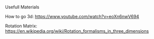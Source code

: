 
Usefull Materials

How to go 3d:
https://www.youtube.com/watch?v=eoXn6nwV694

Rotation Matrix:
https://en.wikipedia.org/wiki/Rotation_formalisms_in_three_dimensions

